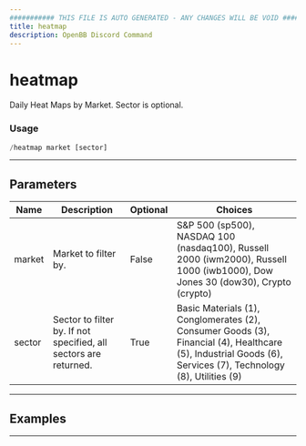 ```yaml
---
########### THIS FILE IS AUTO GENERATED - ANY CHANGES WILL BE VOID ###########
title: heatmap
description: OpenBB Discord Command
---
```


# heatmap

Daily Heat Maps by Market. Sector is optional.

### Usage

```python wordwrap
/heatmap market [sector]
```

---

## Parameters

| Name | Description | Optional | Choices |
| ---- | ----------- | -------- | ------- |
| market | Market to filter by. | False | S&P 500 (sp500), NASDAQ 100 (nasdaq100), Russell 2000 (iwm2000), Russell 1000 (iwb1000), Dow Jones 30 (dow30), Crypto (crypto) |
| sector | Sector to filter by. If not specified, all sectors are returned. | True | Basic Materials (1), Conglomerates (2), Consumer Goods (3), Financial (4), Healthcare (5), Industrial Goods (6), Services (7), Technology (8), Utilities (9) |


---

## Examples


---
